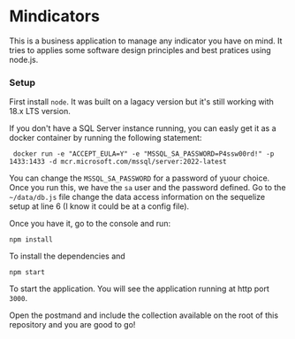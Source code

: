 
# Mindicators

This is a business application to manage any indicator you have on mind. It tries to  applies some software design principles and best pratices using node.js.

### Setup

First install `node`. It was built on a lagacy version but it's still working with 18.x LTS version.

If you don't have a SQL Server instance running, you can easly get it as a docker container by running the following statement:

```
 docker run -e "ACCEPT_EULA=Y" -e "MSSQL_SA_PASSWORD=P4ssw00rd!" -p 1433:1433 -d mcr.microsoft.com/mssql/server:2022-latest
```

You can change the `MSSQL_SA_PASSWORD` for a password of yuour choice. Once you run this, we have the `sa` user and the password defined. Go to the `~/data/db.js` file change the data access information on the sequelize setup at line 6 (I know it could be at a config file).

Once you have it, go to the console and run:

```
npm install
```

To install the dependencies and

```
npm start
```

To start the application. You will see the application running at http port `3000`.

Open the postmand and include the collection available on the root of this repository and you are good to go!

